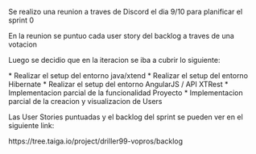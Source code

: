<p>Se realizo una reunion a traves de Discord el dia 9/10 para planificar el sprint 0</p>
<p>En la reunion se puntuo cada user story del backlog a traves de una votacion</p>
<p>Luego se decidio que en la iteracion se iba a cubrir lo siguiente:</p>
* Realizar el setup del entorno java/xtend
* Realizar el setup del entorno Hibernate
* Realizar el setup del entorno AngularJS / API XTRest
* Implementacion parcial de la funcionalidad Proyecto
* Implementacion parcial de la creacion y visualizacion de Users

<p> Las User Stories puntuadas y el backlog del sprint se pueden ver en el siguiente link: </p>
https://tree.taiga.io/project/driller99-vopros/backlog